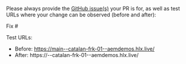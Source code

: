 Please always provide the [GitHub issue(s)](../issues) your PR is for, as well as test URLs where your change can be observed (before and after):

Fix #<gh-issue-id>

Test URLs:
- Before: https://main--catalan-frk-01--aemdemos.hlx.live/
- After: https://<branch>--catalan-frk-01--aemdemos.hlx.live/

